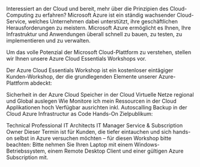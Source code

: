 Interessiert an der Cloud und bereit, mehr über die Prinzipien des Cloud-Computing zu erfahren?
Microsoft Azure ist ein ständig wachsender Cloud-Service, welches Unternehmen dabei unterstützt, ihre geschäftlichen Herausforderungen zu meistern. Microsoft Azure ermöglicht es Ihnen, Ihre Infrastruktur und Anwendungen überall schnell zu bauen, zu testen, zu implementieren und zu verwalten.

Um das volle Potenzial der Microsoft Cloud-Plattform zu verstehen, stellen wir Ihnen unsere Azure Cloud Essentials Workshops vor.

Der Azure Cloud Essentials Workshop ist ein kostenloser eintägiger Kunden-Workshop, der die grundlegenden Elemente unserer Azure-Plattform abdeckt:

Sicherheit in der Azure Cloud
Speicher in der Cloud
Virtuelle Netze regional und Global auslegen
Wie Monitore ich mein Ressourcen in der Cloud
Applikationen hoch Verfügbar ausrichten inkl. Autoscalling
Backup in der Cloud
Azure Infrastructur as Code
Hands-On
Zielpublikum:

Technical Professional
IT Architects
IT Manager
Service & Subscription Owner
Dieser Termin ist für Kunden, die tiefer eintauchen und sich hands-on selbst in Azure versuchen möchten – für diesen Workshop bitte beachten: Bitte nehmen Sie Ihren Laptop mit einem Windows-Betriebssystem, einem Remote Desktop Client und einer gültigen Azure Subscription mit.